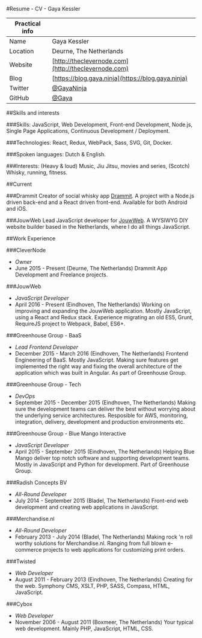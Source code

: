 #Resume - CV - Gaya Kessler

| Practical info |  |
| --- | --- |
| Name | Gaya Kessler |
| Location | Deurne, The Netherlands |
| Website | [http://theclevernode.com](http://theclevernode.com) |
| Blog | [https://blog.gaya.ninja](https://blog.gaya.ninja) |
| Twitter | [@GayaNinja](https://twitter.com/GayaNinja) |
| GitHub | [@Gaya](https://github.com/Gaya) |

##Skills and interests

###Skills:
JavaScript, Web Development, Front-end Development, Node.js, Single Page Applications, Continuous Development / Deployment.

###Technologies:
React, Redux, WebPack, Sass, SVG, Git, Docker.

###Spoken languages:
Dutch & English.

###Interests:
(Heavy & loud) Music, Jiu Jitsu, movies and series, (Scotch) Whisky, running, fitness.

##Current

###Drammit
Creator of social whisky app [Drammit](https://dramm.it). A project with a Node.js driven back-end and a React driven front-end. Available for both Android and iOS.

###JouwWeb
Lead JavaScript developer for [JouwWeb](https://www.jouwweb.nl). A WYSIWYG DIY website builder based in the Netherlands, where I do all things JavaScript.

##Work Experience

###CleverNode
- *Owner*
- June 2015 - Present (Deurne, The Netherlands)
Drammit App Development and Freelance projects.

###JouwWeb
- *JavaScript Developer*
- April 2016 - Present (Eindhoven, The Netherlands)
Working on improving and expanding the JouwWeb application. Mostly JavaScript, using a React and Redux stack. Experience migrating an old ES5, Grunt, RequireJS project to Webpack, Babel, ES6+.

###Greenhouse Group - BaaS
- *Lead Frontend Developer*
- December 2015 - March 2016 (Eindhoven, The Netherlands)
Frontend Engineering of BaaS. Mostly JavaScript. Making sure features get implemented the right way and fixing the overall architecture of the application which was built in Angular. As part of Greenhouse Group.

###Greenhouse Group - Tech
- *DevOps*
- September 2015 - December 2015 (Eindhoven, The Netherlands)
Making sure the development teams can deliver the best without worrying about the underlying service architectures. Resposible for AWS, monitoring, integration, delivery, development and production environments etc.

###Greenhouse Group - Blue Mango Interactive
- *JavaScript Developer*
- April 2015 - September 2015 (Eindhoven, The Netherlands)
Helping Blue Mango deliver top notch software and supporting development teams. Mostly in JavaScript and Python for development. Part of Greenhouse Group.

###Radish Concepts BV
- *All-Round Developer*
- July 2014 - September 2015 (Bladel, The Netherlands)
Front-end web development and creating web applications in JavaScript.

###Merchandise.nl
- *All-Round Developer*
- February 2013 - July 2014 (Bladel, The Netherlands)
Making rock 'n roll worthy solutions for Merchandise.nl. Ranging from full blown e-commerce projects to web applications for customizing print orders.

###Twisted
- *Web Developer*
- August 2011 - February 2013 (Eindhoven, The Netherlands)
Creating for the web. Symphony CMS, XSLT, PHP, SASS, Compass, HTML, JavaScript.

###Cybox
- *Web Developer*
- November 2006 - August 2011 (Boxmeer, The Netherlands)
Your typical web development. Mainly PHP, JavaScript, HTML, CSS.

